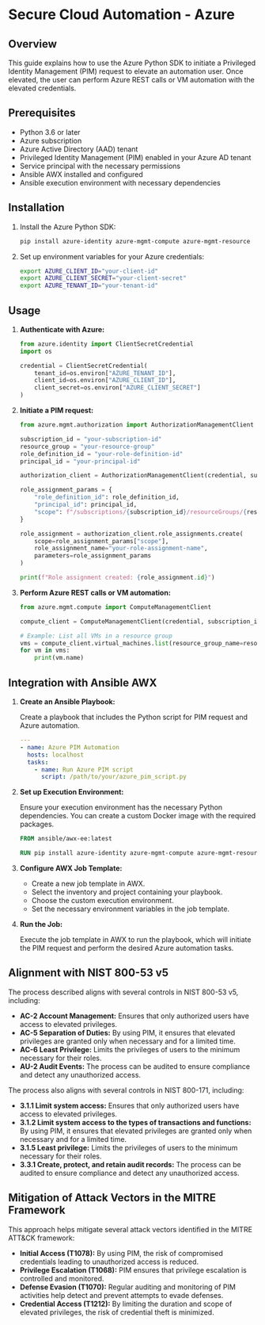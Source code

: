 # Secure Cloud Automation - Azure

## Overview

This guide explains how to use the Azure Python SDK to initiate a Privileged Identity Management (PIM) request to elevate an automation user. Once elevated, the user can perform Azure REST calls or VM automation with the elevated credentials.

## Prerequisites

- Python 3.6 or later
- Azure subscription
- Azure Active Directory (AAD) tenant
- Privileged Identity Management (PIM) enabled in your Azure AD tenant
- Service principal with the necessary permissions
- Ansible AWX installed and configured
- Ansible execution environment with necessary dependencies

## Installation

1. Install the Azure Python SDK:

    ```sh
    pip install azure-identity azure-mgmt-compute azure-mgmt-resource
    ```

2. Set up environment variables for your Azure credentials:

    ```sh
    export AZURE_CLIENT_ID="your-client-id"
    export AZURE_CLIENT_SECRET="your-client-secret"
    export AZURE_TENANT_ID="your-tenant-id"
    ```

## Usage

1. **Authenticate with Azure:**

    ```python
    from azure.identity import ClientSecretCredential
    import os

    credential = ClientSecretCredential(
        tenant_id=os.environ["AZURE_TENANT_ID"],
        client_id=os.environ["AZURE_CLIENT_ID"],
        client_secret=os.environ["AZURE_CLIENT_SECRET"]
    )
    ```

2. **Initiate a PIM request:**

    ```python
    from azure.mgmt.authorization import AuthorizationManagementClient

    subscription_id = "your-subscription-id"
    resource_group = "your-resource-group"
    role_definition_id = "your-role-definition-id"
    principal_id = "your-principal-id"

    authorization_client = AuthorizationManagementClient(credential, subscription_id)

    role_assignment_params = {
        "role_definition_id": role_definition_id,
        "principal_id": principal_id,
        "scope": f"/subscriptions/{subscription_id}/resourceGroups/{resource_group}"
    }

    role_assignment = authorization_client.role_assignments.create(
        scope=role_assignment_params["scope"],
        role_assignment_name="your-role-assignment-name",
        parameters=role_assignment_params
    )

    print(f"Role assignment created: {role_assignment.id}")
    ```

3. **Perform Azure REST calls or VM automation:**

    ```python
    from azure.mgmt.compute import ComputeManagementClient

    compute_client = ComputeManagementClient(credential, subscription_id)

    # Example: List all VMs in a resource group
    vms = compute_client.virtual_machines.list(resource_group_name=resource_group)
    for vm in vms:
        print(vm.name)
    ```

## Integration with Ansible AWX

1. **Create an Ansible Playbook:**

    Create a playbook that includes the Python script for PIM request and Azure automation.

    ```yaml
    ---
    - name: Azure PIM Automation
      hosts: localhost
      tasks:
        - name: Run Azure PIM script
          script: /path/to/your/azure_pim_script.py
    ```

2. **Set up Execution Environment:**

    Ensure your execution environment has the necessary Python dependencies. You can create a custom Docker image with the required packages.

    ```Dockerfile
    FROM ansible/awx-ee:latest

    RUN pip install azure-identity azure-mgmt-compute azure-mgmt-resource
    ```

3. **Configure AWX Job Template:**

    - Create a new job template in AWX.
    - Select the inventory and project containing your playbook.
    - Choose the custom execution environment.
    - Set the necessary environment variables in the job template.

4. **Run the Job:**

    Execute the job template in AWX to run the playbook, which will initiate the PIM request and perform the desired Azure automation tasks.

## Alignment with NIST 800-53 v5

The process described aligns with several controls in NIST 800-53 v5, including:

- **AC-2 Account Management:** Ensures that only authorized users have access to elevated privileges.
- **AC-5 Separation of Duties:** By using PIM, it ensures that elevated privileges are granted only when necessary and for a limited time.
- **AC-6 Least Privilege:** Limits the privileges of users to the minimum necessary for their roles.
- **AU-2 Audit Events:** The process can be audited to ensure compliance and detect any unauthorized access.

The process also aligns with several controls in NIST 800-171, including:

- **3.1.1 Limit system access:** Ensures that only authorized users have access to elevated privileges.
- **3.1.2 Limit system access to the types of transactions and functions:** By using PIM, it ensures that elevated privileges are granted only when necessary and for a limited time.
- **3.1.5 Least privilege:** Limits the privileges of users to the minimum necessary for their roles.
- **3.3.1 Create, protect, and retain audit records:** The process can be audited to ensure compliance and detect any unauthorized access.


## Mitigation of Attack Vectors in the MITRE Framework

This approach helps mitigate several attack vectors identified in the MITRE ATT&CK framework:

- **Initial Access (T1078):** By using PIM, the risk of compromised credentials leading to unauthorized access is reduced.
- **Privilege Escalation (T1068):** PIM ensures that privilege escalation is controlled and monitored.
- **Defense Evasion (T1070):** Regular auditing and monitoring of PIM activities help detect and prevent attempts to evade defenses.
- **Credential Access (T1212):** By limiting the duration and scope of elevated privileges, the risk of credential theft is minimized.
